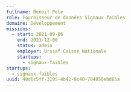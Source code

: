 ```yaml
---
fullname: Benoit Pele
role: Fournisseur de données Signaux faibles
domaine: Développement
missions:
  - start: 2021-09-06
    end: 2021-12-06
    status: admin
    employer: Urssaf Caisse Nationale
    startups:
      - signaux-faibles
startups:
  - signaux-faibles
uuid: 48d6c5ff-3105-4b42-8c40-784850ebd85a
---
```

